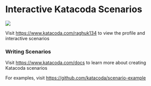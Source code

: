 # Interactive Katacoda Scenarios

[![](http://shields.katacoda.com/katacoda/raghuk134/count.svg)](https://www.katacoda.com/raghuk134 "Get your profile on Katacoda.com")

Visit https://www.katacoda.com/raghuk134 to view the profile and interactive scenarios

### Writing Scenarios
Visit https://www.katacoda.com/docs to learn more about creating Katacoda scenarios

For examples, visit https://github.com/katacoda/scenario-example
